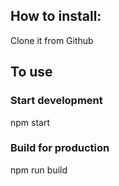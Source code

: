 ## How to install:
Clone it from Github

## To use
### Start development
npm start

### Build for production
npm run build
